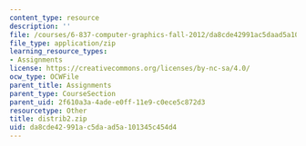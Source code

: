 ```yaml
---
content_type: resource
description: ''
file: /courses/6-837-computer-graphics-fall-2012/da8cde42991ac5daad5a101345c454d4_distrib2.zip
file_type: application/zip
learning_resource_types:
- Assignments
license: https://creativecommons.org/licenses/by-nc-sa/4.0/
ocw_type: OCWFile
parent_title: Assignments
parent_type: CourseSection
parent_uid: 2f610a3a-4ade-e0ff-11e9-c0ece5c872d3
resourcetype: Other
title: distrib2.zip
uid: da8cde42-991a-c5da-ad5a-101345c454d4
---
```

